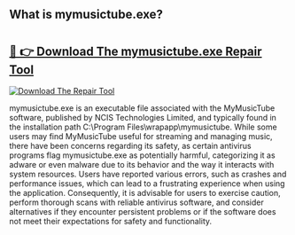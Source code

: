 ## What is mymusictube.exe? 

# <h2><a href="https://exedetect.com/download.php?mymusictube.exe">🔗 👉 Download The mymusictube.exe Repair Tool</a></h2>

[![Download The Repair Tool](https://exedetect.com/download-button.jpg)](https://exedetect.com/download.php?mymusictube.exe)

mymusictube.exe is an executable file associated with the MyMusicTube software, published by NCIS Technologies Limited, and typically found in the installation path C:\Program Files\wrapapp\mymusictube. While some users may find MyMusicTube useful for streaming and managing music, there have been concerns regarding its safety, as certain antivirus programs flag mymusictube.exe as potentially harmful, categorizing it as adware or even malware due to its behavior and the way it interacts with system resources. Users have reported various errors, such as crashes and performance issues, which can lead to a frustrating experience when using the application. Consequently, it is advisable for users to exercise caution, perform thorough scans with reliable antivirus software, and consider alternatives if they encounter persistent problems or if the software does not meet their expectations for safety and functionality.